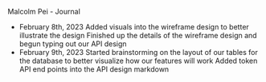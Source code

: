 Malcolm Pei - Journal

* February 8th, 2023
Added visuals into the wireframe design to better illustrate the design
Finished up the details of the wireframe design and begun typing out our API design
* February 9th, 2023
Started brainstorming on the layout of our tables for the database to better visualize how our features will work
Added token API end points into the API design markdown
